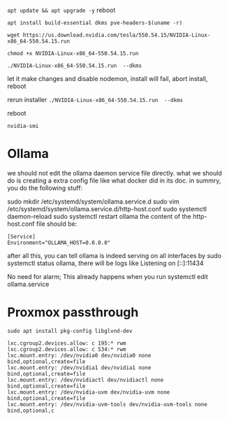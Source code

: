 `apt update && apt upgrade -y`
reboot

`apt install build-essential dkms pve-headers-$(uname -r)`

`wget https://us.download.nvidia.com/tesla/550.54.15/NVIDIA-Linux-x86_64-550.54.15.run`

`chmod +x NVIDIA-Linux-x86_64-550.54.15.run`

`./NVIDIA-Linux-x86_64-550.54.15.run  --dkms`

let it make changes and disable nodemon, install will fail, abort install, reboot

rerun installer
`./NVIDIA-Linux-x86_64-550.54.15.run  --dkms`

reboot

`nvidia-smi`


# Ollama

we should not edit the ollama daemon service file directly. what we should do is creating a extra config file like what docker did in its doc. in summry, you do the following stuff:

sudo mkdir /etc/systemd/system/ollama.service.d
sudo vim /etc/systemd/system/ollama.service.d/http-host.conf
sudo systemctl daemon-reload
sudo systemctl restart ollama
the content of the http-host.conf file should be:

```
[Service]
Environment="OLLAMA_HOST=0.0.0.0"
```
after all this, you can tell ollama is indeed serving on all interfaces by sudo systemctl status ollama, there will be logs like Listening on [::]:11434

No need for alarm; This already happens when you run systemctl edit ollama.service

# Proxmox passthrough

`sudo apt install pkg-config libglvnd-dev`

```
lxc.cgroup2.devices.allow: c 195:* rwm
lxc.cgroup2.devices.allow: c 534:* rwm
lxc.mount.entry: /dev/nvidia0 dev/nvidia0 none bind,optional,create=file
lxc.mount.entry: /dev/nvidia1 dev/nvidia1 none bind,optional,create=file
lxc.mount.entry: /dev/nvidiactl dev/nvidiactl none bind,optional,create=file
lxc.mount.entry: /dev/nvidia-uvm dev/nvidia-uvm none bind,optional,create=file
lxc.mount.entry: /dev/nvidia-uvm-tools dev/nvidia-uvm-tools none bind,optional,c
```
